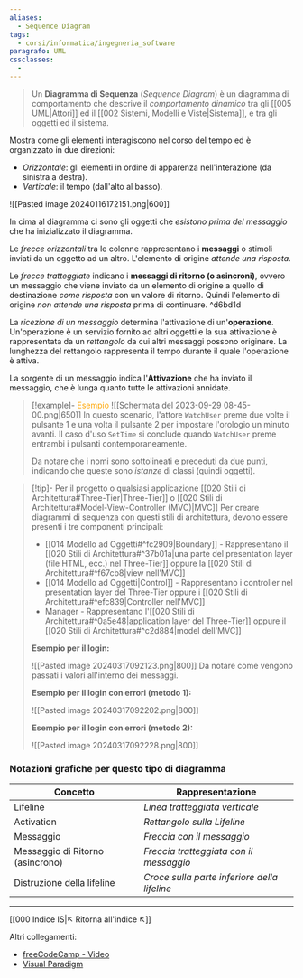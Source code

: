 ```yaml
---
aliases:
  - Sequence Diagram
tags:
  - corsi/informatica/ingegneria_software
paragrafo: UML
cssclasses:
  - 
---
```

>Un **Diagramma di Sequenza** (*Sequence Diagram*) è un diagramma di comportamento che descrive il *comportamento dinamico* tra gli [[005 UML|Attori]] ed il [[002 Sistemi, Modelli e Viste|Sistema]], e tra gli oggetti ed il sistema.

Mostra come gli elementi interagiscono nel corso del tempo ed è organizzato in due direzioni:
- *Orizzontale*: gli elementi in ordine di apparenza nell'interazione (da sinistra a destra).
- *Verticale*: il tempo (dall'alto al basso).

![[Pasted image 20240116172151.png|600]]

In cima al diagramma ci sono gli oggetti che *esistono prima del messaggio* che ha inizializzato il diagramma.

Le *frecce orizzontali* tra le colonne rappresentano i **messaggi** o stimoli inviati da un oggetto ad un altro. L'elemento di origine *attende una risposta*.

Le *frecce tratteggiate* indicano i **messaggi di ritorno (o asincroni)**, ovvero un messaggio che viene inviato da un elemento di origine a quello di destinazione *come risposta* con un valore di ritorno. Quindi l'elemento di origine *non attende una risposta* prima di continuare. ^d6bd1d

La *ricezione di un messaggio* determina l'attivazione di un'**operazione**. Un'operazione è un servizio fornito ad altri oggetti e la sua attivazione è rappresentata da un *rettangolo* da cui altri messaggi possono originare. La lunghezza del rettangolo rappresenta il tempo durante il quale l'operazione è attiva. 

La sorgente di un messaggio indica l'**Attivazione** che ha inviato il messaggio, che è lunga quanto tutte le attivazioni annidate.

> [!example]- <font color="orange">Esempio</font>
> ![[Schermata del 2023-09-29 08-45-00.png|650]]
>In questo scenario, l'attore `WatchUser` preme due volte il pulsante 1 e una volta il pulsante 2 per impostare l'orologio un minuto avanti. Il caso d'uso `SetTime` si conclude quando `WatchUser` preme entrambi i pulsanti contemporaneamente.
>
>Da notare che i nomi sono sottolineati e preceduti da due punti, indicando che queste sono *istanze* di classi (quindi oggetti).

> [!tip]- Per il progetto o qualsiasi applicazione [[020 Stili di Architettura#Three-Tier|Three-Tier]] o [[020 Stili di Architettura#Model-View-Controller (MVC)|MVC]]
>Per creare diagrammi di sequenza con questi stili di architettura, devono essere presenti i tre componenti principali:
>- [[014 Modello ad Oggetti#^fc2909|Boundary]] - Rappresentano il [[020 Stili di Architettura#^37b01a|una parte del presentation layer (file HTML, ecc.) nel Three-Tier]] oppure la [[020 Stili di Architettura#^f67cb8|view nell'MVC]]
>- [[014 Modello ad Oggetti|Control]] - Rappresentano i controller nel presentation layer del Three-Tier oppure i [[020 Stili di Architettura#^efc839|Controller nell'MVC]]
>- Manager - Rappresentano l'[[020 Stili di Architettura#^0a5e48|application layer del Three-Tier]] oppure il [[020 Stili di Architettura#^c2d884|model dell'MVC]]
>
>**Esempio per il login:**
>
>![[Pasted image 20240317092123.png|800]]
>Da notare come vengono passati i valori all'interno dei messaggi.
>
>**Esempio per il login con errori (metodo 1):**
>
>![[Pasted image 20240317092202.png|800]]
>
>**Esempio per il login con errori (metodo 2):**
>
>![[Pasted image 20240317092228.png|800]]

### Notazioni grafiche per questo tipo di diagramma
| Concetto                         | Rappresentazione                             |
| -------------------------------- | -------------------------------------------- |
| Lifeline                         | *Linea tratteggiata verticale*               |
| Activation                       | *Rettangolo sulla Lifeline*                  |
| Messaggio                        | *Freccia con il messaggio*                   |
| Messaggio di Ritorno (asincrono) | *Freccia tratteggiata con il messaggio*      |
| Distruzione della lifeline       | *Croce sulla parte inferiore della lifeline* |


___
[[000 Indice IS|↖ Ritorna all'indice ↖]]

Altri collegamenti: 
- [freeCodeCamp - Video](https://youtu.be/WnMQ8HlmeXc?t=4639)
- [Visual Paradigm](https://www.visual-paradigm.com/guide/uml-unified-modeling-language/what-is-sequence-diagram/)
